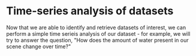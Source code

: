 # Time-series analysis of datasets
Now that we are able to identify and retrieve datasets of interest, we can perform a simple time serieis analysis of our dataset - for example, we will try to answer the question, "How does the amount of water present in our scene change over time?"